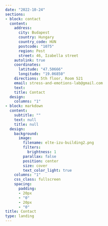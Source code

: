 ```yaml
---
date: "2022-10-24"
sections:
- block: contact
  content:
    address:
      city: Budapest
      country: Hungary
      country_code: HUN
      postcode: "1075"
      region: Pest
      street: 46, Izabella street
    autolink: true
    coordinates:
      latitude: "47.50666"
      longitude: "19.06850"
    directions: 5th floor, Room 521
    email: stress-and-emotions-lab@gmail.com
    text:
    title: Contact
  design:
    columns: "1"
- block: markdown
  content:
    subtitle: ""
    text: null
    title: null
  design:
    background:
      image:
        filename: elte-izu-building2.png
        filters:
          brightness: 1
        parallax: false
        position: center
        size: cover
        text_color_light: true
    columns: "1"
    css_class: fullscreen
    spacing:
      padding:
      - 20px
      - "0"
      - 20px
      - "0"
title: Contact
type: landing
---
```

